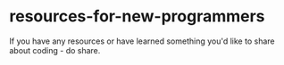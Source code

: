 resources-for-new-programmers
=========================

If you have any resources or have learned something you'd like to share about coding - do share.
